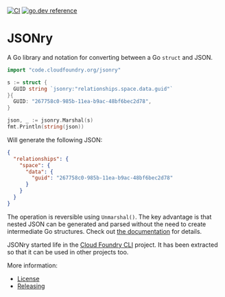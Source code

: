 [![CI](https://github.com/cloudfoundry/jsonry/workflows/Go/badge.svg?branch=main)](https://github.com/cloudfoundry/jsonry/actions?query=workflow%3AGo)
[![go.dev reference](https://img.shields.io/badge/go.dev-reference-007d9c?logo=go&logoColor=white&style=flat-square)](https://pkg.go.dev/code.cloudfoundry.org/jsonry?tab=doc)

# JSONry

A Go library and notation for converting between a Go `struct` and JSON.

```go
import "code.cloudfoundry.org/jsonry"

s := struct {
  GUID string `jsonry:"relationships.space.data.guid"`
}{
  GUID: "267758c0-985b-11ea-b9ac-48bf6bec2d78",
}

json, _ := jsonry.Marshal(s)
fmt.Println(string(json))
```
Will generate the following JSON:
```json
{
  "relationships": {
    "space": {
      "data": {
        "guid": "267758c0-985b-11ea-b9ac-48bf6bec2d78"
      }
    }
  }
}
```
The operation is reversible using `Unmarshal()`. The key advantage is that nested JSON can be generated and parsed without
the need to create intermediate Go structures. Check out [the documentation](https://pkg.go.dev/code.cloudfoundry.org/jsonry?tab=doc) for details.

JSONry started life in the [Cloud Foundry CLI](https://github.com/cloudfoundry/cli) project. It has been extracted so
that it can be used in other projects too.

More information:
- [License](./LICENSE)
- [Releasing](./RELEASING.md)
